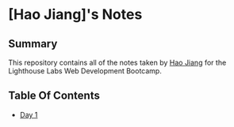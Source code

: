 # [Hao Jiang]'s Notes

## Summary

This repository contains all of the notes taken by [Hao Jiang](https://github.com/Polatouche0201) for the Lighthouse Labs Web Development Bootcamp.

## Table Of Contents
* [Day 1](/Day1)